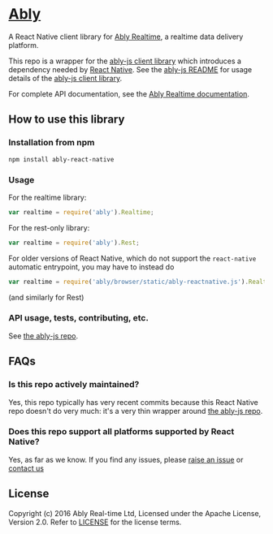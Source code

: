 # [Ably](https://www.ably.io)

A React Native client library for [Ably Realtime](https://www.ably.io), a realtime data delivery platform.

This repo is a wrapper for the [ably-js client library](https://github.com/ably/ably-js) which introduces a dependency needed by [React Native](https://facebook.github.io/react-native/). See the [ably-js README](https://github.com/ably/ably-js) for usage details of the [ably-js client library](https://github.com/ably/ably-js).

For complete API documentation, see the [Ably Realtime documentation](https://www.ably.io/documentation).

## How to use this library

### Installation from npm

    npm install ably-react-native

### Usage

For the realtime library:

```javascript
var realtime = require('ably').Realtime;
```

For the rest-only library:

```javascript
var realtime = require('ably').Rest;
```

For older versions of React Native, which do not support the `react-native` automatic entrypoint, you may have to instead do

```javascript
var realtime = require('ably/browser/static/ably-reactnative.js').Realtime;
```

(and similarly for Rest)

### API usage, tests, contributing, etc.

See [the ably-js repo](https://github.com/ably/ably-js).

## FAQs

### Is this repo actively maintained?

Yes, this repo typically has very recent commits because this React Native repo doesn't do very much: it's a very thin wrapper around [the ably-js repo](https://github.com/ably/ably-js).

### Does this repo support all platforms supported by React Native?

Yes, as far as we know. If you find any issues, please [raise an issue](https://github.com/ably/ably-js-react-native/issues) or [contact us](https://www.ably.io/contact)

## License

Copyright (c) 2016 Ably Real-time Ltd, Licensed under the Apache License, Version 2.0.  Refer to [LICENSE](LICENSE) for the license terms.
